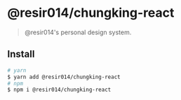 # @resir014/chungking-react

> @resir014's personal design system.

## Install

```bash
# yarn
$ yarn add @resir014/chungking-react
# npm
$ npm i @resir014/chungking-react
```
